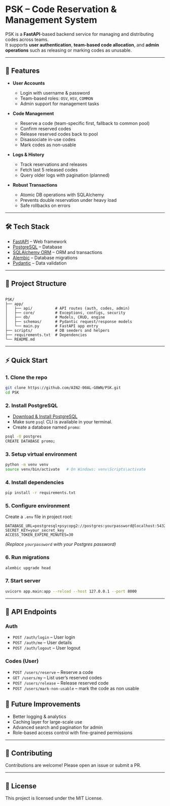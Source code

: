 # PSK – Code Reservation & Management System

PSK is a **FastAPI**-based backend service for managing and distributing codes across teams.  
It supports **user authentication**, **team-based code allocation**, and **admin operations** such as releasing or marking codes as unusable.

---

## 🚀 Features

- **User Accounts**
  - Login with username & password
  - Team-based roles: `OSV`, `HSV`, `COMMON`
  - Admin support for management tasks

- **Code Management**
  - Reserve a code (team-specific first, fallback to common pool)
  - Confirm reserved codes
  - Release reserved codes back to pool
  - Disassociate in-use codes
  - Mark codes as non-usable

- **Logs & History**
  - Track reservations and releases
  - Fetch last 5 released codes
  - Query older logs with pagination (planned)

- **Robust Transactions**
  - Atomic DB operations with SQLAlchemy
  - Prevents double reservation under heavy load
  - Safe rollbacks on errors

---

## 🛠️ Tech Stack

- [FastAPI](https://fastapi.tiangolo.com/) – Web framework
- [PostgreSQL](https://www.postgresql.org/) – Database
- [SQLAlchemy ORM](https://www.sqlalchemy.org/) – ORM and transactions
- [Alembic](https://alembic.sqlalchemy.org/) – Database migrations
- [Pydantic](https://docs.pydantic.dev/) – Data validation

---

## 📂 Project Structure

```

PSK/
├── app/
│   ├── api/          # API routes (auth, codes, admin)
│   ├── core/         # Exceptions, configs, security
│   ├── db/           # Models, CRUD, engine
│   ├── schemas/      # Pydantic request/response models
│   └── main.py       # FastAPI app entry
├── scripts/          # DB seeders and helpers
├── requirements.txt  # Dependencies
└── README.md

````

---

## ⚡ Quick Start

### 1. Clone the repo
```bash
git clone https://github.com/AIN2-00AL-G0WN/PSK.git
cd PSK
````

### 2. Install PostgreSQL

* [Download & Install PostgreSQL](https://www.postgresql.org/download/)
* Make sure `psql` CLI is available in your terminal.
* Create a database named `promo`:

```bash
psql -U postgres
CREATE DATABASE promo;
```

### 3. Setup virtual environment

```bash
python -m venv venv
source venv/bin/activate   # On Windows: venv\Scripts\activate
```

### 4. Install dependencies

```bash
pip install -r requirements.txt
```

### 5. Configure environment

Create a `.env` file in project root:

```
DATABASE_URL=postgresql+psycopg2://postgres:yourpassword@localhost:5432/promo
SECRET_KEY=your_secret_key
ACCESS_TOKEN_EXPIRE_MINUTES=30
```

*(Replace `yourpassword` with your Postgres password)*

### 6. Run migrations

```bash
alembic upgrade head
```

### 7. Start server

```bash
uvicorn app.main:app --reload --host 127.0.0.1 --port 8000
```

---

## 📖 API Endpoints

### Auth

* `POST /auth/login` – User login
* `POST /auth/me` – User details
* `POST /auth/logout` – User logout

### Codes (User)

* `POST /users/reserve` – Reserve a code
* `GET /users/my` – List user’s reserved codes
* `POST /users/release` – Release reserved code
* `POST /users/mark-non-usable` – mark the code as non usable 


## 🔮 Future Improvements

* Better logging & analytics
* Caching layer for large-scale use
* Advanced search and pagination for admin
* Role-based access control with fine-grained permissions

---

## 🤝 Contributing

Contributions are welcome! Please open an issue or submit a PR.

---

## 📜 License

This project is licensed under the MIT License.

